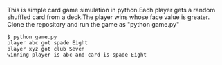 This is simple card game simulation in python.Each player gets a random shuffled
card from a deck.The player wins whose face value is greater.
Clone the repository and run the game as "python game.py"
```
$ python game.py
player abc got spade Eight
player xyz got club Seven
winning player is abc and card is spade Eight
```
